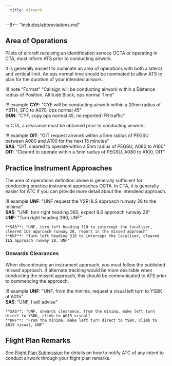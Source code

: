```yaml
---
  title: Airwork
---
```


--8<-- "includes/abbreviations.md"

## Area of Operations
Pilots of aircraft receiving an identification service OCTA or operating in CTA, must inform ATS prior to conducting airwork.

It is generally easiest to nominate an area of operations with both a lateral and vertical limit. An ops normal time should be nominated to allow ATS to plan for the duration of your intended airwork.

!!! note "Format"
    "<span class='placeholder'>Callsign</span> will be conducting airwork within a <span class='placeholder'>Distance</span> radius of <span class='placeholder'>Position</span>, <span class='placeholder'>Altitude Block</span>, ops normal <span class='placeholder'>Time</span>"

!!! example
    **CYF**: "CYF will be conducting airwork within a 20nm radius of YBTH, SFC to A070, ops normal 45"  
    **GUN**: "CYF, copy ops normal 45, no reported IFR traffic"

In CTA, a clearance must be obtained prior to conducting airwork.

!!! example
    **OIT**: "OIT request airwork within a 5nm radius of PEGSU between A080 and A100 for the next 15 minutes"  
    **SAS**: "OIT, cleared to operate within a 5nm radius of PEGSU, A080 to A100"  
    **OIT**: "Cleared to operate within a 5nm radius of PEGSU, A080 to A100, OIT"

## Practice Instrument Approaches
The area of operations definition above is generally sufficient for conducting practice instrument approaches OCTA. In CTA, it is generally easier for ATC if you can provide more detail about the intendeed approach.

!!! example
    **UNF**: "UNF request the YSRI ILS approach runway 28 to the minima"  
    **SAS**: "UNF, turn right heading 360, expect ILS approach runway 28"  
    **UNF**: "Turn right heading 360, UNF"

    **SAS**: "UNF, turn left heading 310 to intercept the localiser, cleared ILS approach runway 28, report in the missed approach"  
    **UNF**: "Turn left heading 310 to intercept the localiser, cleared ILS approach runway 28, UNF"

### Onwards Clearances
When discontinuing an instrument approach, you must follow the published missed approach. If alternate tracking would be more desirable when conducting the missed approach, this should be communicated to ATS prior to commencing the approach.

!!! example
    **UNF**: "UNF, from the minima, request a visual left turn to YSBK at A015"  
    **SAS**: "UNF, I will advise"  

    **SAS**: "UNF, onwards clearance, from the minima, make left turn direct to YSBK, climb to A015 visual"  
    **UNF**: "From the minima, make left turn direct to YSBK, climb to A015 visual, UNF"

## Flight Plan Remarks
See [Flight Plan Submission](../flight-planning/flightplansubmission.md#airwork-and-planned-delays) for details on how to notify ATC of any intent to conduct airwork through your flight plan remarks.